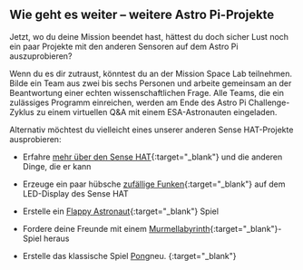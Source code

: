 ## Wie geht es weiter – weitere Astro Pi-Projekte

Jetzt, wo du deine Mission beendet hast, hättest du doch sicher Lust noch ein paar Projekte mit den anderen Sensoren auf dem Astro Pi auszuprobieren?

Wenn du es dir zutraust, könntest du an der Mission Space Lab teilnehmen. Bilde ein Team aus zwei bis sechs Personen und arbeite gemeinsam an der Beantwortung einer echten wissenschaftlichen Frage. Alle Teams, die ein zulässiges Programm einreichen, werden am Ende des Astro Pi Challenge-Zyklus zu einem virtuellen Q&A mit einem ESA-Astronauten eingeladen.

Alternativ möchtest du vielleicht eines unserer anderen Sense HAT-Projekte ausprobieren:

+ Erfahre [mehr über den Sense HAT](https://projects.raspberrypi.org/en/projects/getting-started-with-the-sense-hat){:target="_blank"} und die anderen Dinge, die er kann

+ Erzeuge ein paar hübsche [zufällige Funken](https://projects.raspberrypi.org/en/projects/sense-hat-random-sparkles){:target="_blank"} auf dem LED-Display des Sense HAT

+ Erstelle ein [Flappy Astronaut](https://projects.raspberrypi.org/en/projects/flappy-astronaut){:target="_blank"} Spiel

+ Fordere deine Freunde mit einem [Murmellabyrinth](https://projects.raspberrypi.org/en/projects/sense-hat-marble-maze){:target="_blank"}-Spiel heraus

+ Erstelle das klassische Spiel [Pong](https://projects.raspberrypi.org/en/projects/sense-hat-pong)neu. {:target="_blank"}
